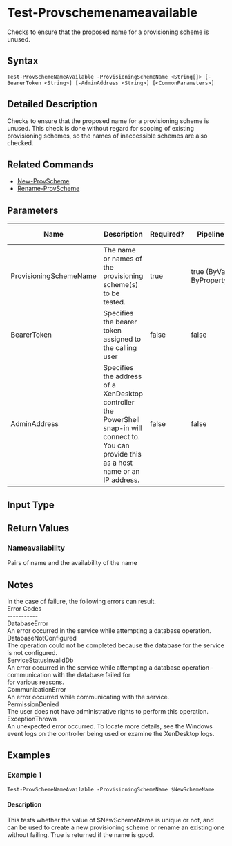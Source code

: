 ﻿
# Test-Provschemenameavailable
Checks to ensure that the proposed name for a provisioning scheme is unused.
## Syntax
```
Test-ProvSchemeNameAvailable -ProvisioningSchemeName <String[]> [-BearerToken <String>] [-AdminAddress <String>] [<CommonParameters>]
```
## Detailed Description
Checks to ensure that the proposed name for a provisioning scheme is unused. This check is done without regard for scoping of existing provisioning schemes, so the names of inaccessible schemes are also checked.


## Related Commands

* [New-ProvScheme](./New-ProvScheme/)
* [Rename-ProvScheme](./Rename-ProvScheme/)
## Parameters
| Name   | Description | Required? | Pipeline Input | Default Value |
| --- | --- | --- | --- | --- |
| ProvisioningSchemeName | The name or names of the provisioning scheme(s) to be tested. | true | true (ByValue, ByPropertyName) |  |
| BearerToken | Specifies the bearer token assigned to the calling user | false | false |  |
| AdminAddress | Specifies the address of a XenDesktop controller the PowerShell snap-in will connect to. You can provide this as a host name or an IP address. | false | false | Localhost. Once a value is provided by any cmdlet, this value becomes the default. |

## Input Type

### 

## Return Values

### Nameavailability
Pairs of name and the availability of the name
## Notes
In the case of failure, the following errors can result.<br>    Error Codes<br>    -----------<br>    DatabaseError<br>    An error occurred in the service while attempting a database operation.<br>    DatabaseNotConfigured<br>    The operation could not be completed because the database for the service is not configured.<br>    ServiceStatusInvalidDb<br>    An error occurred in the service while attempting a database operation - communication with the database failed for<br>    for various reasons.<br>    CommunicationError<br>    An error occurred while communicating with the service.<br>    PermissionDenied<br>    The user does not have administrative rights to perform this operation.<br>    ExceptionThrown<br>    An unexpected error occurred.  To locate more details, see the Windows event logs on the controller being used or examine the XenDesktop logs.
## Examples

### Example 1
```
Test-ProvSchemeNameAvailable -ProvisioningSchemeName $NewSchemeName
```
#### Description
This tests whether the value of \$NewSchemeName is unique or not, and can be used to create a new provisioning scheme or rename an existing one without failing. True is returned if the name is good.
